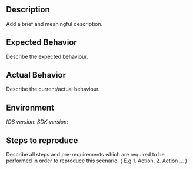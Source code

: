 ## Description
Add a brief and meaningful description.

## Expected Behavior
Describe the expected behaviour. 

## Actual Behavior
Describe the current/actual behaviour.

## Environment

*IOS version*:
*SDK version*: 

## Steps to reproduce
Describe all steps and pre-requirements which are required to be performed in order to reproduce this scenario. ( E.g 1. Action, 2. Action ... )
